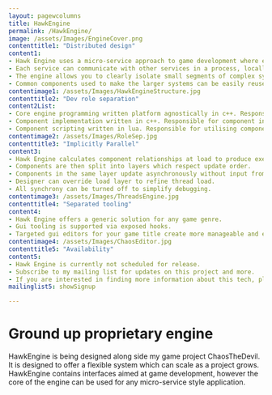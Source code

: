 ```yaml
---
layout: pagewcolumns
title: HawkEngine
permalink: /HawkEngine/
image: /assets/Images/EngineCover.png
contenttitle1: "Distributed design"
content1: 
- Hawk Engine uses a micro-service approach to game development where each game component is treated as a separate micro-system. 
- Each service can communicate with other services in a process, locally, or across network.
- The engine allows you to clearly isolate small segments of complex systems to speed up development.
- Common components used to make the larger systems can be easily reused, aiding development efficiency.
contentimage1: /assets/Images/HawkEngineStructure.jpg
contenttitle2: "Dev role separation"
content2List:
- Core engine programming written platform agnostically in c++. Responsible for core features, memory management, game loop and interfaces
- Component implementation written in c++. Responsible for component interface implementation to create functionality for features like graphics devices and physics engines.
- Component scripting written in lua. Responsible for utilising components, adding custom game scripting and overall game design.
contentimage2: /assets/Images/RoleSep.jpg
contenttitle3: "Implicitly Parallel"
content3: 
- Hawk Engine calculates component relationships at load to produce execution order.
- Components are then split into layers which respect update order.
- Components in the same layer update asynchronously without input from the designer.
- Designer can override load layer to refine thread load.
- All synchrony can be turned off to simplify debugging.
contentimage3: /assets/Images/ThreadsEngine.jpg
contenttitle4: "Separated tooling"
content4: 
- Hawk Engine offers a generic solution for any game genre.
- Gui tooling is supported via exposed hooks.
- Targeted gui editors for your game title create more manageable and efficient game development workflows.
contentimage4: /assets/Images/ChaosEditor.jpg
contenttitle5: "Availability"
content5: 
- Hawk Engine is currently not scheduled for release.
- Subscribe to my mailing list for updates on this project and more.
- If you are interested in finding more information about this tech, please visit my general enquires page.
mailinglist5: showSignup

---
```


# Ground up proprietary engine
HawkEngine is being designed along side my game project ChaosTheDevil. It is designed to offer a flexible system which can scale as a project grows. HawkEngine contains interfaces aimed at game development, however the core of the engine can be used for any micro-service style application.
